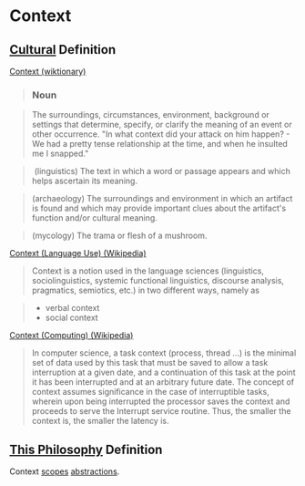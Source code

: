 # Context

## [Cultural](./culture.md) Definition

<a href="http://en.wiktionary.org/wiki/context" target="_blank">Context (wiktionary)</a>

> ### Noun

> The surroundings, circumstances, environment, background or settings that determine, specify, or clarify the meaning of an event or other occurrence. "In what context did your attack on him happen? - We had a pretty tense relationship at the time, and when he insulted me I snapped."

>​ (linguistics) The text in which a word or passage appears and which helps ascertain its meaning.

> (archaeology) The surroundings and environment in which an artifact is found and which may provide important clues about the artifact's function and/or cultural meaning.

> (mycology) The trama or flesh of a mushroom.

<a href="https://en.wikipedia.org/wiki/Context_(language_use)" target="_blank">Context (Language Use) (Wikipedia)</a>

> Context is a notion used in the language sciences (linguistics, sociolinguistics, systemic functional linguistics, discourse analysis, pragmatics, semiotics, etc.) in two different ways, namely as

> * verbal context
> * social context

<a href="https://en.wikipedia.org/wiki/Context_(computing)" target="_blank">Context (Computing) (Wikipedia)</a>

> In computer science, a task context (process, thread ...) is the minimal set of data used by this task that must be saved to allow a task interruption at a given date, and a continuation of this task at the point it has been interrupted and at an arbitrary future date. The concept of context assumes significance in the case of interruptible tasks, wherein upon being interrupted the processor saves the context and proceeds to serve the Interrupt service routine. Thus, the smaller the context is, the smaller the latency is.

## [This Philosophy](./this-philosophy.md) Definition

Context [scopes](./scope.md) [abstractions](./abstraction.md).
